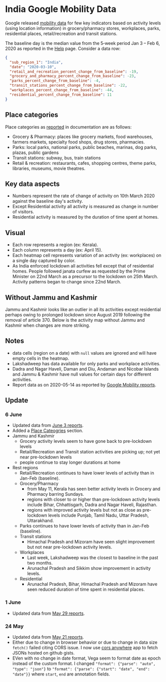 # India Google Mobility Data

Google released [mobility data](https://www.google.com/covid19/mobility/) for few key indicators based on activity levels (using location information) in grocery/pharmacy stores, workplaces, parks, residential places, retail/recreation and transit stations.

The baseline day is the median value from the 5‑week period Jan 3 – Feb 6, 2020 as reported in the [Help](https://support.google.com/covid19-mobility/answer/9824897?hl=en&ref_topic=9822927#baseline) page. Consider a data row:

```json
{
  "sub_region_1": "India",
  "date": "2020-03-10",
  "retail_and_recreation_percent_change_from_baseline": -19,
  "grocery_and_pharmacy_percent_change_from_baseline": -23,
  "parks_percent_change_from_baseline": -4,
  "transit_stations_percent_change_from_baseline": -22,
  "workplaces_percent_change_from_baseline": -44,
  "residential_percent_change_from_baseline": 11
}
```

## Place categories
Place categories as [reported](https://www.google.com/covid19/mobility/data_documentation.html?hl=en) in documentation are as follows:

- Grocery & Pharmacy: places like grocery markets, food warehouses, farmers markets, specialty food shops, drug stores, pharmacies.
- Parks: local parks, national parks, public beaches, marinas, dog parks, plazas, public gardens
- Transit stations: subway, bus, train stations
- Retail & recreation: restaurants, cafes, shopping centres, theme parks, libraries, museums, movie theatres.


## Key data aspects
- Numbers represent the rate of change of activity on 10th March 2020 against the baseline day's activity. 
- Except Residential activity all activity is measured as change in number of visitors.
- Residential activity is measured by the duration of time spent at homes.

## Visual
- Each row represents a region (ex: Kerala).
- Each column represents a day (ex: April 15).
- Each heatmap cell represents variation of an activity (ex: workplaces) on a single day captured by color.
- As India enforced lockdown all activities fell except that of residential homes. People followed janata curfew as requested by the Prime Minister on 22nd March as a precursor to the lockdown on 25th March. Activity patterns began to change since 22nd March.

<div id="vis"></div>

## Without Jammu and Kashmir
Jammu and Kashmir looks like an outlier in all its activities except residential perhaps owing to prolonged lockdown since August 2019 following the removal of article 370. Below is the activity map without Jammu and Kashmir when changes are more striking.

<div id="vis-wo-jk"></div>
<script src="https://cdnjs.cloudflare.com/ajax/libs/vega/5.12.3/vega.min.js"></script>
<script src="https://cdnjs.cloudflare.com/ajax/libs/vega-tooltip/0.23.0/vega-tooltip.min.js"></script>
<script src="https://cdnjs.cloudflare.com/ajax/libs/fetch-jsonp/1.0.6/fetch-jsonp.min.js"></script>
<script type="text/javascript">
  var cors_api_url = 'https://cors-anywhere.herokuapp.com/';
  function doCORSRequest(options, printResult) {
    var x = new XMLHttpRequest();
    x.open(options.method, cors_api_url + options.url);
    x.onload = x.onerror = function() {
      printResult(x.responseText || '');
    };
    x.send(options.data);
  }

var spec_url = "https://gist.githubusercontent.com/bkamapantula/30a39e134578c7b5bbd5e2f3786c90c6/raw/cb24c3b63fbc8be6a397dcfc3d124137229ea9ab/heatmap-google-mobility-spec.json"

doCORSRequest({
  url: spec_url,
  method: 'GET',
  data: ""
}, function printResult(result) {
    var spec = JSON.parse(result)
    render(spec, "#vis")
    var mobility_data = spec.data.filter(function(d) { return d.name == "mobility" })[0]
    mobility_data.transform.push({"type": "filter", "expr": "datum.sub_region_1 != 'Jammu and Kashmir'"})
    render(spec, "#vis-wo-jk")
})

function render(spec, el) {
  view = new vega.View(vega.parse(spec), {
    renderer:  'svg',  // renderer (canvas or svg)
    container: el,   // parent DOM container
    hover:     true,       // enable hover processing
    tooltip: new vegaTooltip.Handler().call
  })
  return view.runAsync()
}
</script>

## Notes

- data cells (region on a date) with `null` values are ignored and will have empty cells in the heatmap.
- Lakshadweep has data available for only parks and workplace activities.
- Dadra and Nagar Haveli, Daman and Diu, Andaman and Nicobar Islands and Jammu & Kashmir have null values for certain days for different activities.
- Report data as on 2020-05-14 as reported by [Google Mobility reports](https://www.google.com/covid19/mobility/).

## Update

### 6 June
- Updated data from [June 3 reports](https://www.google.com/covid19/mobility/).
- Added a [Place Cateogries](#place-categories) section.
- Jammu and Kashmir
  - Grocery activity levels seem to have gone back to pre-lockdown levels
  - Retail/Recreation and Transit station activities are picking up; not yet near pre-lockdown levels
  - people continue to stay longer durations at home
- Rest regions
  - Retail/Recreation continues to have lower levels of activity than in Jan-Feb (baseline).
  - Grocery/Pharmacy
    - from May 11, Kerala has seen better activity levels in Grocery and Pharmacy barring Sundays.
    - regions with closer to or higher than pre-lockdown activity levels include Bihar, Chhattisgarh, Dadra and Nagar Haveli, Rajasthan.
    - regions with improved activity levels but not as close as pre-lockdown levels include Punjab, Tamil Nadu, Uttar Pradesh, Uttarakhand.
  - Parks continues to have lower levels of activity than in Jan-Feb (baseline).
  - Transit stations
    - Himachal Pradesh and Mizoram have seen slight improvement but not near pre-lockdown activity levels.
  - Workplaces
    - Last week, Lakshadweep was the closest to baseline in the past two months.
    - Arunachal Pradesh and Sikkim show improvement in activity levels.
  - Residential
    - Arunachal Pradesh, Bihar, Himachal Pradesh and Mizoram have seen reduced duration of time spent in residential places.

### 1 June
- Updated data from [May 29 reports](https://www.google.com/covid19/mobility/).

### 24 May
- Updated data from [May 21 reports](https://www.google.com/covid19/mobility/).
- Either due to change in browser behavior or due to change in data size `fetch()` failed citing CORS issue. I now use [cors anywhere](https://cors-anywhere.herokuapp.com/) app to fetch JSONs hosted on github gists.
- EVen with no change in date format, Vega seem to format date as epoch instead of the custom format. I changed `"format": {"parse": "auto", "type": "json"}` to `"format": {"parse": {"start": "date", "end": "date"}}` where `start`, `end` are annotation fields.
